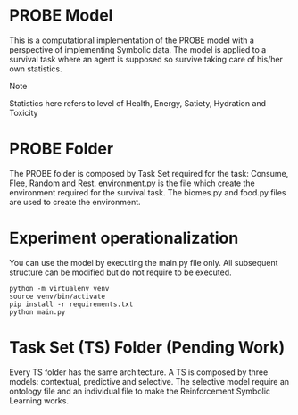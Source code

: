 # PROBE Model

This is a computational implementation of the PROBE model with a perspective of implementing Symbolic data.
The model is applied to a survival task where an agent is supposed so survive taking care of his/her own statistics.

> [!NOTE]
> Statistics here refers to level of Health, Energy, Satiety, Hydration and Toxicity

# PROBE Folder

The PROBE folder is composed by Task Set required for the task: Consume, Flee, Random and Rest.
environment.py is the file which create the environment required for the survival task.
The biomes.py and food.py files are used to create the environment.

# Experiment operationalization

You can use the model by executing the main.py file only.
All subsequent structure can be modified but do not require to be executed.

```
python -m virtualenv venv
source venv/bin/activate
pip install -r requirements.txt
python main.py 
```

# Task Set (TS) Folder (Pending Work)

Every TS folder has the same architecture. A TS is composed by three models: contextual, predictive and selective.
The selective model require an ontology file and an individual file to make the Reinforcement Symbolic Learning works.


